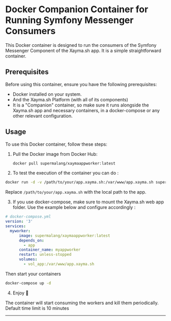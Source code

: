 # Docker Companion Container for Running Symfony Messenger Consumers

This Docker container is designed to run the consumers of the Symfony Messenger Component of the Xayma.sh app. It is a simple straightforward container.

## Prerequisites

Before using this container, ensure you have the following prerequisites:

- Docker installed on your system.
- And the Xayma.sh Platform (with all of its components)
- It is a "Companion" container, so make sure it runs alongside the Xayma.sh app and necessary containers, in a docker-compose or any other relevant configuration.

## Usage

To use this Docker container, follow these steps:

1. Pull the Docker image from Docker Hub:

   ```bash
   docker pull supermalang/xaymaappworker:latest
   ```

2. To test the execution of the container you can do :
  ```bash
  docker run -d -v /path/to/your/app.xayma.sh:/var/www/app.xayma.sh supermalang/xaymaappcron:latest
  ```

Replace `/path/to/your/app.xayma.sh` with the local path to the app.

3. If you use docker-compose, make sure to mount the Xayma.sh web app folder. Use the example below and configure accordingly :
```yaml
# docker-compose.yml
version: '3'
services:
  myworker:
      image: supermalang/xaymaappworker:latest
      depends_on:
        - app
      container_name: myappworker
      restart: unless-stopped
      volumes:
        - vol_app:/var/www/app.xayma.sh
```

Then start your containers
```bash
docker-compose up -d
```

4. Enjoy 🎉

The container will start consuming the workers and kill them periodically. Default time limit is 10 minutes

---
